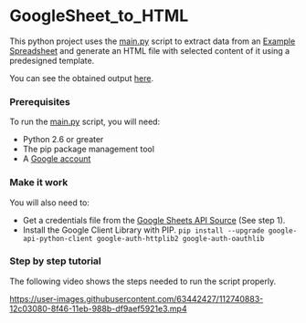 # GoogleSheet_to_HTML
This python project uses the [main.py](https://github.com/ronaldff96/GoogleSheet_to_HTML/blob/main/main.py "main.py") script to extract data from an [Example Spreadsheet](https://docs.google.com/spreadsheets/d/1BxiMVs0XRA5nFMdKvBdBZjgmUUqptlbs74OgvE2upms "Example Spreadsheet") and generate an HTML file with selected content of it using a predesigned template.

You can see the obtained output [here](https://ronaldff.com/python/GoogleSheet_to_HTML/Output "here"). 

### Prerequisites

To run the [main.py](https://github.com/ronaldff96/GoogleSheet_to_HTML/blob/main/main.py "main.py") script, you will need:

- Python 2.6 or greater
- The pip package management tool
- A [Google account](https://www.google.com/account/about/ "Google account")

### Make it work
You will also need to:
- Get a credentials file from the [Google Sheets API Source](https://developers.google.com/sheets/api/quickstart/python#step_1_turn_on_the "Google Sheets API Source") (See step 1).
- Install the Google Client Library with PIP.
	`pip install --upgrade google-api-python-client google-auth-httplib2 google-auth-oauthlib`


### Step by step tutorial
The following video shows the steps needed to run the script properly.


https://user-images.githubusercontent.com/63442427/112740883-12c03080-8f46-11eb-988b-df9aef5921e3.mp4

